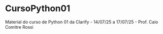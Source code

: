 # CursoPython01
Material do curso de Python 01 da Clarify - 14/07/25 a 17/07/25 - Prof. Caio Comitre Rossi
